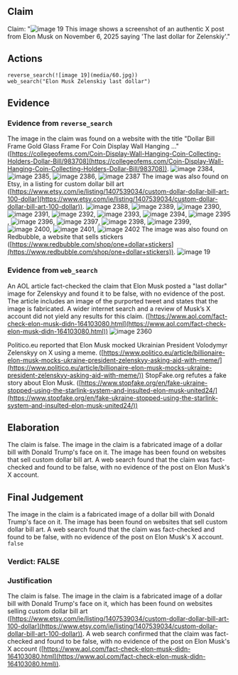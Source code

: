 ## Claim
Claim: "![image 19](media/60.jpg) This image shows a screenshot of an authentic X post from Elon Musk on November 6, 2025 saying 'The last dollar for Zelenskiy'."

## Actions
```
reverse_search(![image 19](media/60.jpg))
web_search("Elon Musk Zelenskiy last dollar")
```

## Evidence
### Evidence from `reverse_search`
The image in the claim was found on a website with the title "Dollar Bill Frame Gold Glass Frame For Coin Display Wall Hanging ..." ([https://collegeofems.com/Coin-Display-Wall-Hanging-Coin-Collecting-Holders-Dollar-Bill/983708](https://collegeofems.com/Coin-Display-Wall-Hanging-Coin-Collecting-Holders-Dollar-Bill/983708)). ![image 2384](media/2025-08-07_20-32-1754598756-474145.jpg), ![image 2385](media/2025-08-07_20-32-1754598757-714815.jpg), ![image 2386](media/2025-08-07_20-32-1754598758-657148.jpg), ![image 2387](media/2025-08-07_20-32-1754598759-599878.jpg) The image was also found on Etsy, in a listing for custom dollar bill art ([https://www.etsy.com/ie/listing/1407539034/custom-dollar-dollar-bill-art-100-dollar](https://www.etsy.com/ie/listing/1407539034/custom-dollar-dollar-bill-art-100-dollar)). ![image 2388](media/2025-08-07_20-32-1754598766-052222.jpg), ![image 2389](media/2025-08-07_20-32-1754598769-188617.jpg), ![image 2390](media/2025-08-07_20-32-1754598772-535453.jpg), ![image 2391](media/2025-08-07_20-32-1754598775-495927.jpg), ![image 2392](media/2025-08-07_20-32-1754598778-116766.jpg), ![image 2393](media/2025-08-07_20-33-1754598780-900081.jpg), ![image 2394](media/2025-08-07_20-33-1754598782-812034.jpg), ![image 2395](media/2025-08-07_20-33-1754598784-386319.jpg), ![image 2396](media/2025-08-07_20-33-1754598785-438227.jpg), ![image 2397](media/2025-08-07_20-33-1754598787-926363.jpg), ![image 2398](media/2025-08-07_20-33-1754598789-303557.jpg), ![image 2399](media/2025-08-07_20-33-1754598791-796569.jpg), ![image 2400](media/2025-08-07_20-33-1754598792-502073.jpg), ![image 2401](media/2025-08-07_20-33-1754598795-155033.jpg), ![image 2402](media/2025-08-07_20-33-1754598797-346427.jpg) The image was also found on Redbubble, a website that sells stickers ([https://www.redbubble.com/shop/one+dollar+stickers](https://www.redbubble.com/shop/one+dollar+stickers)). ![image 19](media/60.jpg)


### Evidence from `web_search`
An AOL article fact-checked the claim that Elon Musk posted a "last dollar" image for Zelenskyy and found it to be false, with no evidence of the post. The article includes an image of the purported tweet and states that the image is fabricated. A wider internet search and a review of Musk’s X account did not yield any results for this claim. ([https://www.aol.com/fact-check-elon-musk-didn-164103080.html](https://www.aol.com/fact-check-elon-musk-didn-164103080.html)) ![image 2360](media/2025-08-07_20-31-1754598714-032897.jpg)

Politico.eu reported that Elon Musk mocked Ukrainian President Volodymyr Zelenskyy on X using a meme. ([https://www.politico.eu/article/billionaire-elon-musk-mocks-ukraine-president-zelenskyy-asking-aid-with-meme/](https://www.politico.eu/article/billionaire-elon-musk-mocks-ukraine-president-zelenskyy-asking-aid-with-meme/)) StopFake.org refutes a fake story about Elon Musk. ([https://www.stopfake.org/en/fake-ukraine-stopped-using-the-starlink-system-and-insulted-elon-musk-united24/](https://www.stopfake.org/en/fake-ukraine-stopped-using-the-starlink-system-and-insulted-elon-musk-united24/))


## Elaboration
The claim is false. The image in the claim is a fabricated image of a dollar bill with Donald Trump's face on it. The image has been found on websites that sell custom dollar bill art. A web search found that the claim was fact-checked and found to be false, with no evidence of the post on Elon Musk's X account.


## Final Judgement
The image in the claim is a fabricated image of a dollar bill with Donald Trump's face on it. The image has been found on websites that sell custom dollar bill art. A web search found that the claim was fact-checked and found to be false, with no evidence of the post on Elon Musk's X account. `false`

### Verdict: FALSE

### Justification
The claim is false. The image in the claim is a fabricated image of a dollar bill with Donald Trump's face on it, which has been found on websites selling custom dollar bill art ([https://www.etsy.com/ie/listing/1407539034/custom-dollar-dollar-bill-art-100-dollar](https://www.etsy.com/ie/listing/1407539034/custom-dollar-dollar-bill-art-100-dollar)). A web search confirmed that the claim was fact-checked and found to be false, with no evidence of the post on Elon Musk's X account ([https://www.aol.com/fact-check-elon-musk-didn-164103080.html](https://www.aol.com/fact-check-elon-musk-didn-164103080.html)).
